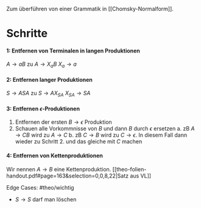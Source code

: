Zum überführen von einer Grammatik in [[Chomsky-Normalform]].

# Schritte
#### 1: Entfernen von Terminalen in langen Produktionen
$A \rightarrow aB$
zu
$A \rightarrow X_aB$
$X_a \rightarrow a$

#### 2: Entfernen langer Produktionen
$S \rightarrow ASA$
zu
$S \rightarrow AX_{SA}$
$X_{SA} \rightarrow SA$

#### 3: Entfernen $\epsilon$-Produktionen
1. Entfernen der ersten $B \rightarrow \epsilon$ Produktion
2. Schauen alle Vorkommnisse von $B$ und dann $B$ durch $\epsilon$ ersetzen
	a. zB $A \rightarrow CB$ wird zu $A \rightarrow C$
	b. zB $C \rightarrow B$ wird zu $C \rightarrow \epsilon$.
		 In diesem Fall dann wieder zu Schritt 2. und das gleiche mit $C$ machen



#### 4: Entfernen von Kettenproduktionen
Wir nennen $A \rightarrow B$ eine Kettenproduktion. [[theo-folien-handout.pdf#page=163&selection=0,0,8,22|Satz aus VL]]

Edge Cases: #theo/wichtig 
- $S \rightarrow S$ darf man löschen 


